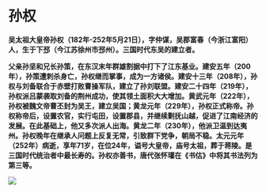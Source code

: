 # 孙权

**吴太祖大皇帝孙权（182年-252年5月21日），字仲谋，吴郡富春（今浙江富阳）人，生于下邳（今江苏徐州市邳州）。三国时代东吴的建立者。**

**父亲孙坚和兄长孙策，在东汉末年群雄割据中打下了江东基业。建安五年（200年），孙策遭刺杀身亡，孙权继而掌事，成为一方诸侯。建安十三年（208年），孙权与刘备联合于赤壁打败曹操军队，建立了孙刘联盟。建安二十四年（219年），孙权派吕蒙袭取刘备的荆州成功，使其领土面积大大增加。黄武元年（222年），孙权被魏文帝曹丕封为吴王，建立吴国；黄龙元年（229年），孙权正式称帝。孙权称帝后，设置农官，实行屯田，设置郡县，并继续剿抚山越，促进了江南经济的发展。在此基础上，他又多次派人出海。黄龙二年（230年），他派卫温到达夷州。孙权晚年在继承人问题上反复无常，引致群下党争，朝局不稳。太元元年（252年）病逝，享年71岁，在位24年，谥号大皇帝，庙号太祖，葬于蒋陵。是三国时代统治者中最长寿的。孙权亦善书，唐代张怀瓘在《书估》中将其书法列为第三等。**

![](/home/zjg/Pictures/sq.png)